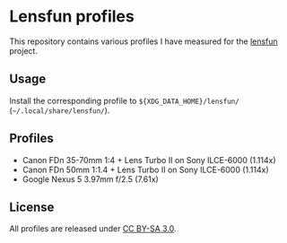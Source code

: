 # Lensfun profiles
This repository contains various profiles I have measured for the [lensfun](http://lensfun.sourceforge.net/lensfun) project.

## Usage
Install the corresponding profile to `${XDG_DATA_HOME}/lensfun/` (`~/.local/share/lensfun/`).

## Profiles
* Canon FDn 35-70mm 1:4 + Lens Turbo II on Sony ILCE-6000 (1.114x)
* Canon FDn 50mm 1:1.4 + Lens Turbo II on Sony ILCE-6000 (1.114x)
* Google Nexus 5 3.97mm f/2.5 (7.61x)

## License
All profiles are released under [CC BY-SA 3.0](https://creativecommons.org/licenses/by-sa/3.0/).

